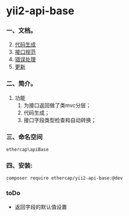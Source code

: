 # yii2-api-base

### 一、文档。

2. [代码生成](docs/代码生成.md)
2. [接口规范](docs/接口规范.md)
2. [错误处理](docs/错误处理.md)
2. [更新](docs/更新.md)

### 二、简介。

1. 功能
    1. 为接口返回做了类mvc分层；
    4. 代码生成；
    5. 接口字段类型检查和自动转换；
    

### 三、命名空间

```
ethercap\apiBase
```

### 四、安装:

```
composer require ethercap/yii2-api-base:@dev
```

### toDo 
- 返回字段的默认值设置